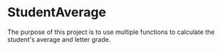# StudentAverage
The purpose of this project is to use multiple
		functions to calculate the student's average and letter grade.
